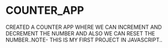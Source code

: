 # COUNTER_APP
CREATED A COUNTER APP WHERE WE CAN INCREMENT AND DECREMENT THE NUMBER AND ALSO WE CAN RESET THE NUMBER..NOTE- THIS IS MY FIRST PROJECT IN JAVASCRIPT..
